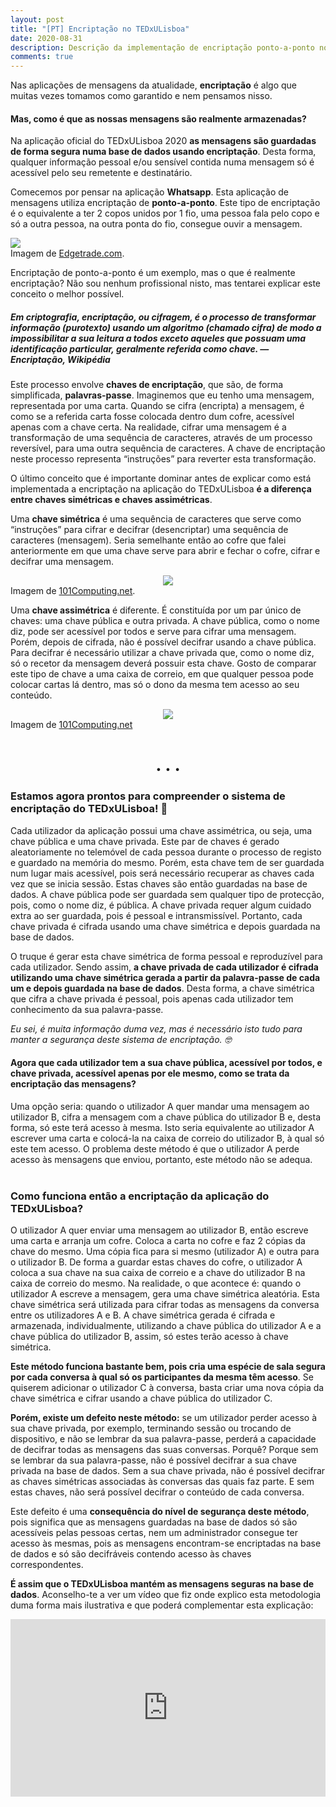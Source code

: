 ```yaml
---
layout: post
title: "[PT] Encriptação no TEDxULisboa"
date: 2020-08-31
description: Descrição da implementação de encriptação ponto-a-ponto no TEDxULisboa
comments: true
---
```


Nas aplicações de mensagens da atualidade, **encriptação** é algo que muitas vezes tomamos como garantido e nem pensamos nisso.
<br>

#### **Mas, como é que as nossas mensagens são realmente armazenadas?**

Na aplicação oficial do TEDxULisboa 2020 **as mensagens são guardadas de forma segura numa base de dados usando encriptação**. Desta forma, qualquer informação pessoal e/ou sensível contida numa mensagem só é acessível pelo seu remetente e destinatário.
<br>

Comecemos por pensar na aplicação **Whatsapp**. Esta aplicação de mensagens utiliza encriptação de **ponto-a-ponto**. Este tipo de encriptação é o equivalente a ter 2 copos unidos por 1 fio, uma pessoa fala pelo copo e só a outra pessoa, na outra ponta do fio, consegue ouvir a mensagem.

<div class="row mt-3">
    <div class="col-sm mt-3 mt-md-0">
        <img class="img-fluid rounded z-depth-1" src="{{ site.baseurl }}/assets/img/posts/2020-08-31-encriptação/whatsapp.png">
    </div>
</div>
<div class="caption">
    Imagem de <a href="https://hedgetrade.com/end-to-end-encryption-ban-attempts/" target="_blank" rel="noopener noreferrer">Edgetrade.com</a>.
</div>

Encriptação de ponto-a-ponto é um exemplo, mas o que é realmente encriptação? Não sou nenhum profissional nisto, mas tentarei explicar este conceito o melhor possível.

##### *Em criptografia, encriptação, ou cifragem, é o processo de transformar informação (purotexto) usando um algoritmo (chamado cifra) de modo a impossibilitar a sua leitura a todos exceto aqueles que possuam uma identificação particular, geralmente referida como chave. — Encriptação, Wikipédia*


Este processo envolve **chaves de encriptação**, que são, de forma simplificada, **palavras-passe**. Imaginemos que eu tenho uma mensagem, representada por uma carta. Quando se cifra (encripta) a mensagem, é como se a referida carta fosse colocada dentro dum cofre, acessível apenas com a chave certa. Na realidade, cifrar uma mensagem é a transformação de uma sequência de caracteres, através de um processo reversível, para uma outra sequência de caracteres. A chave de encriptação neste processo representa “instruções” para reverter esta transformação.

O último conceito que é importante dominar antes de explicar como está implementada a encriptação na aplicação do TEDxULisboa **é a diferença entre chaves simétricas e chaves assimétricas**.

Uma **chave simétrica** é uma sequência de caracteres que serve como “instruções” para cifrar e decifrar (desencriptar) uma sequência de caracteres (mensagem). Seria semelhante então ao cofre que falei anteriormente em que uma chave serve para abrir e fechar o cofre, cifrar e decifrar uma mensagem.

<div class="row mt-3">
    <div class="col-sm mt-3 mt-md-0">
        <center>
            <img class="img-fluid rounded z-depth-1" src="{{ site.baseurl }}/assets/img/posts/2020-08-31-encriptação/keys-sym.png">
        </center>
    </div>
</div>
<div class="caption">
    Imagem de <a href="https://www.101computing.net/symmetric-vs-asymmetric-encryption/" target="_blank" rel="noopener noreferrer">101Computing.net</a>.
</div>

Uma **chave assimétrica** é diferente. É constituída por um par único de chaves: uma chave pública e outra privada. A chave pública, como o nome diz, pode ser acessível por todos e serve para cifrar uma mensagem. Porém, depois de cifrada, não é possível decifrar usando a chave pública. Para decifrar é necessário utilizar a chave privada que, como o nome diz, só o recetor da mensagem deverá possuir esta chave. Gosto de comparar este tipo de chave a uma caixa de correio, em que qualquer pessoa pode colocar cartas lá dentro, mas só o dono da mesma tem acesso ao seu conteúdo.

<div class="row mt-3">
    <div class="col-sm mt-3 mt-md-0">
        <center>
            <img class="img-fluid rounded z-depth-1" src="{{ site.baseurl }}/assets/img/posts/2020-08-31-encriptação/keys-asym.png">
        </center>
    </div>
</div>
<div class="caption">
    Imagem de <a href="https://www.101computing.net/symmetric-vs-asymmetric-encryption/" target="_blank" rel="noopener noreferrer">101Computing.net</a>
</div>


<center>
<h1>
. . .
</h1>
</center>

### **Estamos agora prontos para compreender o sistema de encriptação do TEDxULisboa! 🥳**

Cada utilizador da aplicação possui uma chave assimétrica, ou seja, uma chave pública e uma chave privada. Este par de chaves é gerado aleatoriamente no telemóvel de cada pessoa durante o processo de registo e guardado na memória do mesmo. Porém, esta chave tem de ser guardada num lugar mais acessível, pois será necessário recuperar as chaves cada vez que se inicia sessão. Estas chaves são então guardadas na base de dados. A chave pública pode ser guardada sem qualquer tipo de protecção, pois, como o nome diz, é pública. A chave privada requer algum cuidado extra ao ser guardada, pois é pessoal e intransmissível. Portanto, cada chave privada é cifrada usando uma chave simétrica e depois guardada na base de dados.

O truque é gerar esta chave simétrica de forma pessoal e reproduzível para cada utilizador. Sendo assim, **a chave privada de cada utilizador é cifrada utilizando uma chave simétrica gerada a partir da palavra-passe de cada um e depois guardada na base de dados**. Desta forma, a chave simétrica que cifra a chave privada é pessoal, pois apenas cada utilizador tem conhecimento da sua palavra-passe.
<br>

*Eu sei, é muita informação duma vez, mas é necessário isto tudo para manter a segurança deste sistema de encriptação. 🤓*
<br>

#### **Agora que cada utilizador tem a sua chave pública, acessível por todos, e chave privada, acessível apenas por ele mesmo, como se trata da encriptação das mensagens?**

Uma opção seria: quando o utilizador A quer mandar uma mensagem ao utilizador B, cifra a mensagem com a chave pública do utilizador B e, desta forma, só este terá acesso à mesma. Isto seria equivalente ao utilizador A escrever uma carta e colocá-la na caixa de correio do utilizador B, à qual só este tem acesso. O problema deste método é que o utilizador A perde acesso às mensagens que enviou, portanto, este método não se adequa.
<br>
<br>

### **Como funciona então a encriptação da aplicação do TEDxULisboa?**

O utilizador A quer enviar uma mensagem ao utilizador B, então escreve uma carta e arranja um cofre. Coloca a carta no cofre e faz 2 cópias da chave do mesmo. Uma cópia fica para si mesmo (utilizador A) e outra para o utilizador B. De forma a guardar estas chaves do cofre, o utilizador A coloca a sua chave na sua caixa de correio e a chave do utilizador B na caixa de correio do mesmo. Na realidade, o que acontece é: quando o utilizador A escreve a mensagem, gera uma chave simétrica aleatória. Esta chave simétrica será utilizada para cifrar todas as mensagens da conversa entre os utilizadores A e B. A chave simétrica gerada é cifrada e armazenada, individualmente, utilizando a chave pública do utilizador A e a chave pública do utilizador B, assim, só estes terão acesso à chave simétrica.

**Este método funciona bastante bem, pois cria uma espécie de sala segura por cada conversa à qual só os participantes da mesma têm acesso**. Se quiserem adicionar o utilizador C à conversa, basta criar uma nova cópia da chave simétrica e cifrar usando a chave pública do utilizador C.

**Porém, existe um defeito neste método:** se um utilizador perder acesso à sua chave privada, por exemplo, terminando sessão ou trocando de dispositivo, e não se lembrar da sua palavra-passe, perderá a capacidade de decifrar todas as mensagens das suas conversas. Porquê? Porque sem se lembrar da sua palavra-passe, não é possível decifrar a sua chave privada na base de dados. Sem a sua chave privada, não é possível decifrar as chaves simétricas associadas às conversas das quais faz parte. E sem estas chaves, não será possível decifrar o conteúdo de cada conversa.

Este defeito é uma **consequência do nível de segurança deste método**, pois significa que as mensagens guardadas na base de dados só são acessíveis pelas pessoas certas, nem um administrador consegue ter acesso às mesmas, pois as mensagens encontram-se encriptadas na base de dados e só são decifráveis contendo acesso às chaves correspondentes.

**É assim que o TEDxULisboa mantém as mensagens seguras na base de dados**. Aconselho-te a ver um vídeo que fiz onde explico esta metodologia duma forma mais ilustrativa e que poderá complementar esta explicação:

<div>
  <div style="position:relative;padding-top:56.25%;">
    <iframe style="position:absolute;top:0;left:0;width:100%;height:100%;" src="https://www.youtube.com/embed/d_0KLxpG62E" title="YouTube video player" frameborder="0" allow="accelerometer; autoplay; clipboard-write; encrypted-media; gyroscope; picture-in-picture" allowfullscreen></iframe>
    </div>
</div>
<br>
